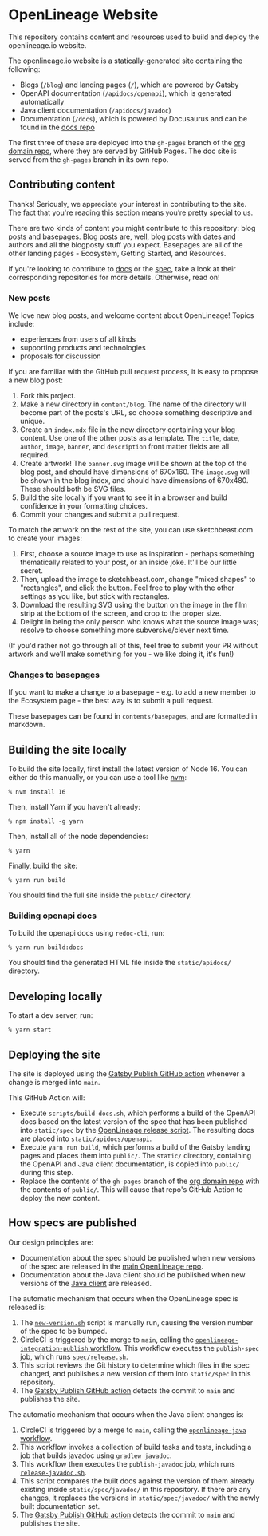 # OpenLineage Website

This repository contains content and resources used to build and deploy the openlineage.io website.

The openlineage.io website is a statically-generated site containing the following:
* Blogs (`/blog`) and landing pages (`/`), which are powered by Gatsby
* OpenAPI documentation (`/apidocs/openapi`), which is generated automatically
* Java client documentation (`/apidocs/javadoc`)
* Documentation (`/docs`), which is powered by Docusaurus and can be found in the [docs repo](https://github.com/OpenLineage/docs)

The first three of these are deployed into the `gh-pages` branch of the [org domain repo](https://github.com/OpenLineage/OpenLineage.github.io), where they are served by GitHub Pages. The doc site is served from the `gh-pages` branch in its own repo. 

## Contributing content

Thanks! Seriously, we appreciate your interest in contributing to the site. The fact that you're reading this section means you’re pretty special to us.

There are two kinds of content you might contribute to this repository: blog posts and basepages. Blog posts are, well, blog posts with dates and authors and all the blogposty stuff you expect. Basepages are all of the other landing pages - Ecosystem, Getting Started, and Resources.

If you're looking to contribute to [docs](https://github.com/OpenLineage/docs) or the [spec](https://github.com/OpenLineage/OpenLineage), take a look at their corresponding repositories for more details. Otherwise, read on!

### New posts

We love new blog posts, and welcome content about OpenLineage! Topics include:
* experiences from users of all kinds
* supporting products and technologies
* proposals for discussion

If you are familiar with the GitHub pull request process, it is easy to propose a new blog post:

1. Fork this project.
2. Make a new directory in `content/blog`. The name of the directory will become part of the posts's URL, so choose something descriptive and unique.
2. Create an `index.mdx` file in the new directory containing your blog content. Use one of the other posts as a template. The `title`, `date`, `author`, `image`, `banner`, and `description` front matter fields are all required.
3. Create artwork! The `banner.svg` image will be shown at the top of the blog post, and should have dimensions of 670x160. The `image.svg` will be shown in the blog index, and should have dimensions of 670x480. These should both be SVG files.
4. Build the site locally if you want to see it in a browser and build confidence in your formatting choices.
5. Commit your changes and submit a pull request. 

To match the artwork on the rest of the site, you can use sketchbeast.com to create your images:

1. First, choose a source image to use as inspiration - perhaps something thematically related to your post, or an inside joke. It'll be our little secret.
2. Then, upload the image to sketchbeast.com, change "mixed shapes" to "rectangles", and click the button. Feel free to play with the other settings as you like, but stick with rectangles.
3. Download the resulting SVG using the button on the image in the film strip at the bottom of the screen, and crop to the proper size.
4. Delight in being the only person who knows what the source image was; resolve to choose something more subversive/clever next time.

(If you'd rather not go through all of this, feel free to submit your PR without artwork and we'll make something for you - we like doing it, it's fun!) 

### Changes to basepages

If you want to make a change to a basepage - e.g. to add a new member to the Ecosystem page - the best way is to submit a pull request.

These basepages can be found in `contents/basepages`, and are formatted in markdown.

## Building the site locally

To build the site locally, first install the latest version of Node 16. You can either do this manually, or you can use a tool like [nvm](https://github.com/nvm-sh/nvm):

```
% nvm install 16
```

Then, install Yarn if you haven't already:

```
% npm install -g yarn
```

Then, install all of the node dependencies:

```
% yarn
```

Finally, build the site:

```
% yarn run build
```

You should find the full site inside the `public/` directory.

### Building openapi docs

To build the openapi docs using `redoc-cli`, run:

```
% yarn run build:docs
```

You should find the generated HTML file inside the `static/apidocs/` directory.

## Developing locally

To start a dev server, run:

```
% yarn start
```

## Deploying the site

The site is deployed using the [Gatsby Publish GitHub action](https://github.com/OpenLineage/website/blob/main/.github/workflows/deploy.yml) whenever a change is merged into `main`. 

This GitHub Action will:
* Execute `scripts/build-docs.sh`, which performs a build of the OpenAPI docs based on the latest version of the spec that has been published into `static/spec` by the [OpenLineage release script](https://github.com/OpenLineage/OpenLineage/blob/main/spec/release.sh). The resulting docs are placed into `static/apidocs/openapi`.
* Execute `yarn run build`, which performs a build of the Gatsby landing pages and places them into `public/`. The `static/` directory, containing the OpenAPI and Java client documentation, is copied into `public/` during this step.
* Replace the contents of the `gh-pages` branch of the [org domain repo](https://github.com/OpenLineage/OpenLineage.github.io) with the contents of `public/`. This will cause that repo's GitHub Action to deploy the new content.

## How specs are published
Our design principles are:
* Documentation about the spec should be published when new versions of the spec are released in the [main OpenLineage repo](https://github.com/OpenLineage/OpenLineage).
* Documentation about the Java client should be published when new versions of the [Java client](https://github.com/OpenLineage/OpenLineage/tree/main/client/java) are released.

The automatic mechanism that occurs when the OpenLineage spec is released is:
1. The [`new-version.sh`](https://github.com/OpenLineage/OpenLineage/blob/main/new-version.sh) script is manually run, causing the version number of the spec to be bumped.
2. CircleCI is triggered by the merge to `main`, calling the [`openlineage-integration-publish` workflow](https://github.com/OpenLineage/OpenLineage/blob/main/.circleci/workflows/openlineage-integration-publish.yml). This workflow executes the `publish-spec` job, which runs [`spec/release.sh`](https://github.com/OpenLineage/OpenLineage/blob/main/spec/release.sh).
3. This script reviews the Git history to determine which files in the spec changed, and publishes a new version of them into `static/spec` in this repository.
4. The [Gatsby Publish GitHub action](https://github.com/OpenLineage/website/blob/main/.github/workflows/deploy.yml) detects the commit to `main` and publishes the site.

The automatic mechanism that occurs when the Java client changes is:
1. CircleCI is triggered by a merge to `main`, calling the [`openlineage-java` workflow](https://github.com/OpenLineage/OpenLineage/blob/main/.circleci/workflows/openlineage-java.yml). 
2. This workflow invokes a collection of build tasks and tests, including a job that builds javadoc using `gradlew javadoc`.
3. This workflow then executes the `publish-javadoc` job, which runs [`release-javadoc.sh`](https://github.com/OpenLineage/OpenLineage/blob/main/client/java/release-javadoc.sh).
4. This script compares the built docs against the version of them already existing inside `static/spec/javadoc/` in this repository. If there are any changes, it replaces the versions in `static/spec/javadoc/` with the newly built documentation set.
5. The [Gatsby Publish GitHub action](https://github.com/OpenLineage/website/blob/main/.github/workflows/deploy.yml) detects the commit to `main` and publishes the site.

